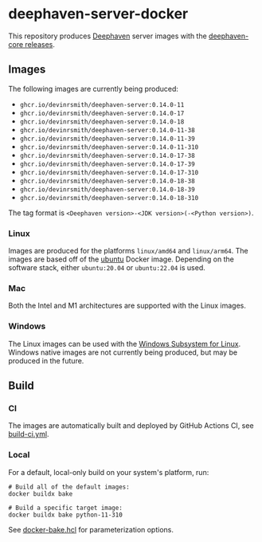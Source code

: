# deephaven-server-docker

This repository produces [Deephaven](https://deephaven.io/) server images with the [deephaven-core releases](https://github.com/deephaven/deephaven-core/releases).

## Images

The following images are currently being produced:

* `ghcr.io/devinrsmith/deephaven-server:0.14.0-11`
* `ghcr.io/devinrsmith/deephaven-server:0.14.0-17`
* `ghcr.io/devinrsmith/deephaven-server:0.14.0-18`
* `ghcr.io/devinrsmith/deephaven-server:0.14.0-11-38`
* `ghcr.io/devinrsmith/deephaven-server:0.14.0-11-39`
* `ghcr.io/devinrsmith/deephaven-server:0.14.0-11-310`
* `ghcr.io/devinrsmith/deephaven-server:0.14.0-17-38`
* `ghcr.io/devinrsmith/deephaven-server:0.14.0-17-39`
* `ghcr.io/devinrsmith/deephaven-server:0.14.0-17-310`
* `ghcr.io/devinrsmith/deephaven-server:0.14.0-18-38`
* `ghcr.io/devinrsmith/deephaven-server:0.14.0-18-39`
* `ghcr.io/devinrsmith/deephaven-server:0.14.0-18-310`

The tag format is `<Deephaven version>-<JDK version>(-<Python version>)`.

### Linux

Images are produced for the platforms `linux/amd64` and `linux/arm64`. The images are based off of the [ubuntu](https://hub.docker.com/_/ubuntu) Docker image. Depending on the software stack, either `ubuntu:20.04` or `ubuntu:22.04` is used.

### Mac

Both the Intel and M1 architectures are supported with the Linux images.

### Windows

The Linux images can be used with the [Windows Subsystem for Linux](https://docs.microsoft.com/en-us/windows/wsl/). Windows native images are not currently being produced, but may be produced in the future.

## Build

### CI

The images are automatically built and deployed by GitHub Actions CI, see [build-ci.yml](.github/workflows/build-ci.yml).

### Local

For a default, local-only build on your system's platform, run:

```
# Build all of the default images:
docker buildx bake

# Build a specific target image:
docker buildx bake python-11-310
```

See [docker-bake.hcl](docker-bake.hcl) for parameterization options.

